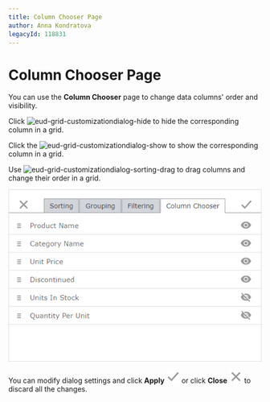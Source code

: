 ```yaml
---
title: Column Chooser Page
author: Anna Kondratova
legacyId: 118831
---
```

# Column Chooser Page

You can use the **Column Chooser** page to change data columns' order and visibility.


Click ![eud-grid-customizationdialog-hide](../../../images/img128930.png) to hide the corresponding column in a grid.

Click the ![eud-grid-customizationdialog-show](../../../images/img128929.png) to show the corresponding column in a grid.

 Use ![eud-grid-customizationdialog-sorting-drag](../../../images/img128887.png) to drag columns and change their order in a grid.

![eud-grid-customizationdialog-columnchooserpage](../../../images/img128928.png)

You can modify dialog settings and click **Apply** ![eud-grid-customizationdialog-apply-button](../../../images/grid-customizationdialog-apply.png) or click **Close** ![eud-grid-customizationdialog-close-button](../../../images/grid-customizationdialog-close.png) to discard all the changes.
